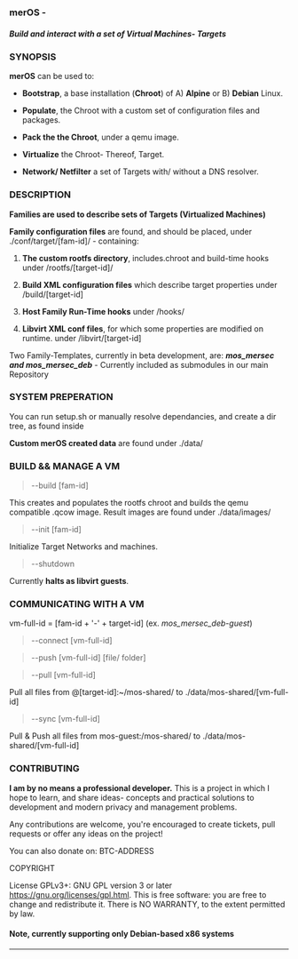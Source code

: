 ### merOS - <br>
##### Build and interact with a set of Virtual Machines- Targets

### SYNOPSIS

**merOS** can be used to:

- **Bootstrap**, a base installation (**Chroot**) of A) **Alpine** or B) **Debian** Linux.
	
- **Populate**, the Chroot with a custom set of configuration files and packages.

- **Pack the the Chroot**, under a qemu image.

- **Virtualize** the Chroot- Thereof, Target.

- **Network/ Netfilter** a set of Targets with/ without a DNS resolver.

### DESCRIPTION

**Families are used to describe sets of Targets (Virtualized Machines)**

**Family configuration files** are found, and should be placed,
under ./conf/target/[fam-id]/ - containing:
	
1. **The custom rootfs directory**, includes.chroot and build-time hooks
	under /rootfs/[target-id]/

2. **Build XML configuration files** which describe target properties
	under /build/[target-id]

3. **Host Family Run-Time hooks**
	under /hooks/

4. **Libvirt XML conf files**, for which some
	properties are modified on runtime.
	under /libvirt/[target-id]

Two Family-Templates, currently in beta development,
are: ***mos\_mersec  and mos\_mersec_deb*** -
Currently included as submodules in our main Repository


### SYSTEM PREPERATION

You can run setup.sh
or manually resolve dependancies,
and create a dir tree, as found inside

**Custom merOS created data** are found
under ./data/


### BUILD && MANAGE A VM
	
> --build [fam-id]

This creates and populates the rootfs chroot
and builds the qemu compatible .qcow image.
Result images are found under ./data/images/

> --init [fam-id]

Initialize Target Networks
and machines.

> --shutdown

Currently **halts as libvirt guests**.
	

### COMMUNICATING WITH A VM

vm-full-id = [fam-id + '-' + target-id]
(ex. *mos_mersec_deb-guest*)

> --connect [vm-full-id]

> --push [vm-full-id] [file/ folder]

> --pull [vm-full-id]

Pull all files from @[target-id]:~/mos-shared/
to ./data/mos-shared/[vm-full-id]

> --sync [vm-full-id]

Pull & Push all files from mos-guest:/mos-shared/
to ./data/mos-shared/[vm-full-id]


### CONTRIBUTING

**I am by no means a professional developer.**
This is a project in which I hope to learn, and share ideas-
concepts and practical solutions to development and
modern privacy and management problems.

Any contributions are welcome, you're encouraged to create tickets, pull requests
or offer any ideas on the project!

You can also donate on: BTC-ADDRESS

COPYRIGHT

License GPLv3+: GNU GPL version 3 or later <https://gnu.org/licenses/gpl.html>.
This is free software: you are free to change and redistribute it.  There is NO WARRANTY, to the extent permitted by law.

#### Note, currently supporting only Debian-based x86 systems
******